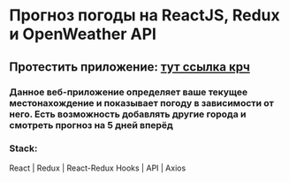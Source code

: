 # Прогноз погоды на ReactJS, Redux и OpenWeather API
## Протестить приложение: [тут ссылка крч](https://whicencer.github.io/weather-cloud/)
### Данное веб-приложение определяет ваше текущее местонахождение и показывает погоду в зависимости от него. Есть возможность добавлять другие города и смотреть прогноз на 5 дней вперёд
### Stack:
React | Redux | React-Redux Hooks | API | Axios
